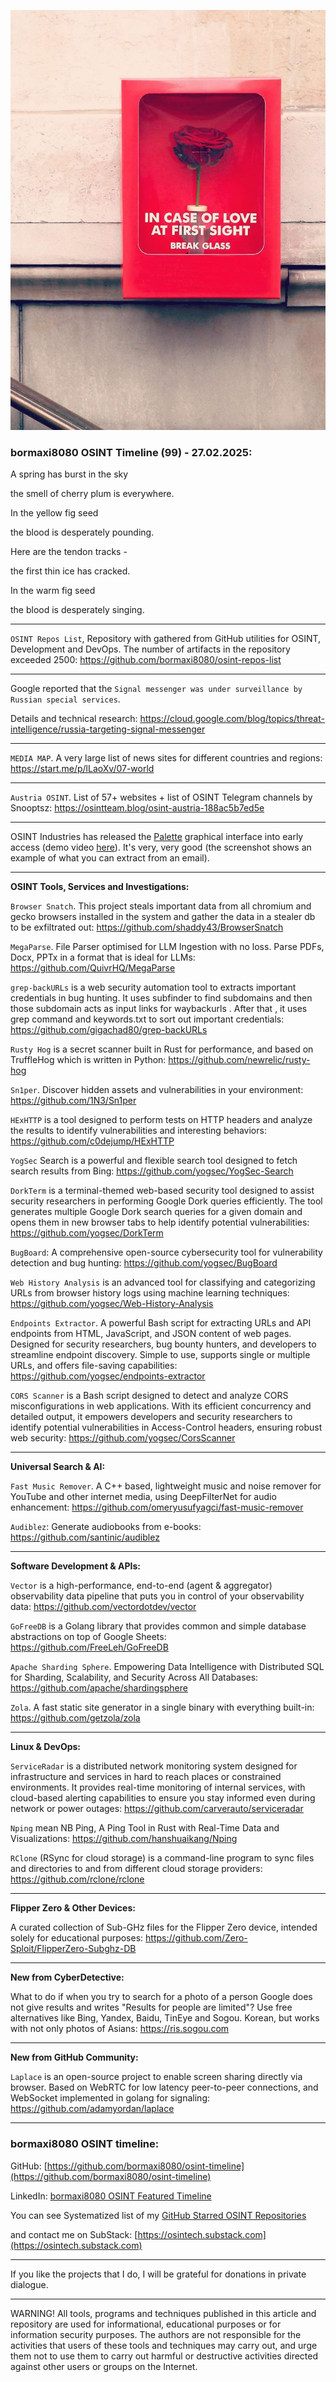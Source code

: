 ![alt text](img/99.jpg)
### bormaxi8080 OSINT Timeline (99) - 27.02.2025:

A spring has burst in the sky

the smell of cherry plum is everywhere.

In the yellow fig seed

the blood is desperately pounding.

Here are the tendon tracks -

the first thin ice has cracked.

In the warm fig seed

the blood is desperately singing.

----

```OSINT Repos List```, Repository with gathered from GitHub utilities for OSINT, Development and DevOps. The number of artifacts in the repository exceeded 2500: https://github.com/bormaxi8080/osint-repos-list

----

Google reported that the ```Signal messenger was under surveillance by Russian special services```.

Details and technical research: https://cloud.google.com/blog/topics/threat-intelligence/russia-targeting-signal-messenger

----

```MEDIA MAP```. A very large list of news sites for different countries and regions: https://start.me/p/lLaoXv/07-world

----

```Austria OSINT```. List of 57+ websites + list of OSINT Telegram channels by Snooptsz: https://osintteam.blog/osint-austria-188ac5b7ed5e

----

OSINT Industries has released the [Palette](https://app.osint.industries/login) graphical interface into early access (demo video [here](https://www.youtube.com/watch?v=cg70iRz47RM)). It's very, very good (the screenshot shows an example of what you can extract from an email).

----

**OSINT Tools, Services and Investigations:**

```Browser Snatch```. This project steals important data from all chromium and gecko browsers installed in the system and gather the data in a stealer db to be exfiltrated out: https://github.com/shaddy43/BrowserSnatch

```MegaParse```. File Parser optimised for LLM Ingestion with no loss. Parse PDFs, Docx, PPTx in a format that is ideal for LLMs: https://github.com/QuivrHQ/MegaParse

```grep-backURLs``` is a web security automation tool to extracts important credentials in bug hunting. It uses subfinder to find subdomains and then those subdomain acts as input links for waybackurls . After that , it uses grep command and keywords.txt to sort out important credentials: https://github.com/gigachad80/grep-backURLs

```Rusty Hog``` is a secret scanner built in Rust for performance, and based on TruffleHog which is written in Python: https://github.com/newrelic/rusty-hog

```Sn1per```. Discover hidden assets and vulnerabilities in your environment: https://github.com/1N3/Sn1per

```HExHTTP``` is a tool designed to perform tests on HTTP headers and analyze the results to identify vulnerabilities and interesting behaviors: https://github.com/c0dejump/HExHTTP

```YogSec``` Search is a powerful and flexible search tool designed to fetch search results from Bing: https://github.com/yogsec/YogSec-Search

```DorkTerm``` is a terminal-themed web-based security tool designed to assist security researchers in performing Google Dork queries efficiently. The tool generates multiple Google Dork search queries for a given domain and opens them in new browser tabs to help identify potential vulnerabilities: https://github.com/yogsec/DorkTerm

```BugBoard```: A comprehensive open-source cybersecurity tool for vulnerability detection and bug hunting: https://github.com/yogsec/BugBoard

```Web History Analysis``` is an advanced tool for classifying and categorizing URLs from browser history logs using machine learning techniques: https://github.com/yogsec/Web-History-Analysis

```Endpoints Extractor```. A powerful Bash script for extracting URLs and API endpoints from HTML, JavaScript, and JSON content of web pages. Designed for security researchers, bug bounty hunters, and developers to streamline endpoint discovery. Simple to use, supports single or multiple URLs, and offers file-saving capabilities: https://github.com/yogsec/endpoints-extractor

```CORS Scanner``` is a Bash script designed to detect and analyze CORS misconfigurations in web applications. With its efficient concurrency and detailed output, it empowers developers and security researchers to identify potential vulnerabilities in Access-Control headers, ensuring robust web security: https://github.com/yogsec/CorsScanner

----

**Universal Search & AI:**

```Fast Music Remover```. A C++ based, lightweight music and noise remover for YouTube and other internet media, using DeepFilterNet for audio enhancement: https://github.com/omeryusufyagci/fast-music-remover

```Audiblez```: Generate audiobooks from e-books: https://github.com/santinic/audiblez

---

**Software Development & APIs:**

```Vector``` is a high-performance, end-to-end (agent & aggregator) observability data pipeline that puts you in control of your observability data: https://github.com/vectordotdev/vector

```GoFreeDB``` is a Golang library that provides common and simple database abstractions on top of Google Sheets: https://github.com/FreeLeh/GoFreeDB

```Apache Sharding Sphere```. Empowering Data Intelligence with Distributed SQL for Sharding, Scalability, and Security Across All Databases: https://github.com/apache/shardingsphere

```Zola```. A fast static site generator in a single binary with everything built-in: https://github.com/getzola/zola

----

**Linux & DevOps:**

```ServiceRadar``` is a distributed network monitoring system designed for infrastructure and services in hard to reach places or constrained environments. It provides real-time monitoring of internal services, with cloud-based alerting capabilities to ensure you stay informed even during network or power outages: https://github.com/carverauto/serviceradar

```Nping``` mean NB Ping, A Ping Tool in Rust with Real-Time Data and Visualizations: https://github.com/hanshuaikang/Nping

```RClone``` (RSync for cloud storage) is a command-line program to sync files and directories to and from different cloud storage providers: https://github.com/rclone/rclone

----

**Flipper Zero & Other Devices:**

A curated collection of Sub-GHz files for the Flipper Zero device, intended solely for educational purposes: https://github.com/Zero-Sploit/FlipperZero-Subghz-DB

----

**New from CyberDetective:**

What to do if when you try to search for a photo of a person Google does not give results and writes "Results for people are limited"? Use free alternatives like Bing, Yandex, Baidu, TinEye and Sogou. Korean, but works with not only photos of Asians: https://ris.sogou.com

----

**New from GitHub Community:**

```Laplace``` is an open-source project to enable screen sharing directly via browser. Based on WebRTC for low latency peer-to-peer connections, and WebSocket implemented in golang for signaling: https://github.com/adamyordan/laplace

----
### bormaxi8080 OSINT timeline:

GitHub: [https://github.com/bormaxi8080/osint-timeline](https://github.com/bormaxi8080/osint-timeline)

LinkedIn: [bormaxi8080 OSINT Featured Timeline](https://www.linkedin.com/in/osintech/details/featured/)

You can see Systematized list of my [GitHub Starred OSINT Repositories](https://github.com/bormaxi8080/osint-repos-list)

and contact me on SubStack: [https://osintech.substack.com](https://osintech.substack.com)

----

If you like the projects that I do, I will be grateful for donations in private dialogue.

----

WARNING! All tools, programs and techniques published in this article and repository are used for informational, educational purposes or for information security purposes. The authors are not responsible for the activities that users of these tools and techniques may carry out, and urge them not to use them to carry out harmful or destructive activities directed against other users or groups on the Internet.